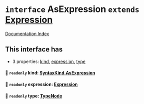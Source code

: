 # `interface` AsExpression `extends` [Expression](../private.interface.Expression/README.md)

[Documentation Index](../README.md)

## This interface has

- 3 properties:
[kind](#-readonly-kind-syntaxkindasexpression),
[expression](#-readonly-expression-expression),
[type](#-readonly-type-typenode)


#### 📄 `readonly` kind: [SyntaxKind.AsExpression](../private.enum.SyntaxKind/README.md#asexpression--234)



#### 📄 `readonly` expression: [Expression](../private.interface.Expression/README.md)



#### 📄 `readonly` type: [TypeNode](../private.interface.TypeNode/README.md)



